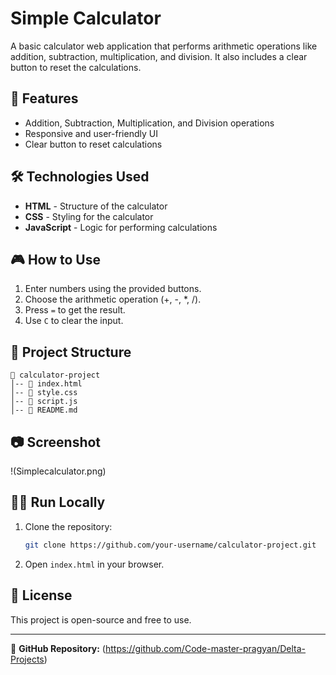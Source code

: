 # Simple Calculator

A basic calculator web application that performs arithmetic operations like addition, subtraction, multiplication, and division. It also includes a clear button to reset the calculations.

## 🚀 Features
- Addition, Subtraction, Multiplication, and Division operations
- Responsive and user-friendly UI
- Clear button to reset calculations

## 🛠️ Technologies Used
- **HTML** - Structure of the calculator
- **CSS** - Styling for the calculator
- **JavaScript** - Logic for performing calculations

## 🎮 How to Use
1. Enter numbers using the provided buttons.
2. Choose the arithmetic operation (+, -, *, /).
3. Press `=` to get the result.
4. Use `C` to clear the input.

## 📂 Project Structure
```
📁 calculator-project
│-- 📜 index.html
│-- 📜 style.css
│-- 📜 script.js
│-- 📜 README.md
```

## 📷 Screenshot
!(Simplecalculator.png) 

## 🏃‍♂️ Run Locally
1. Clone the repository:
   ```bash
   git clone https://github.com/your-username/calculator-project.git
   ```
2. Open `index.html` in your browser.

## 📜 License
This project is open-source and free to use.

---
🔗 **GitHub Repository:** (https://github.com/Code-master-pragyan/Delta-Projects) 


